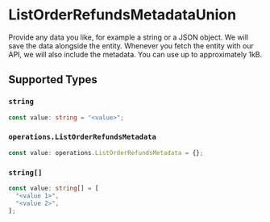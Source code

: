 # ListOrderRefundsMetadataUnion

Provide any data you like, for example a string or a JSON object. We will save the data alongside the entity. Whenever you fetch the entity with our API, we will also include the metadata. You can use up to approximately 1kB.


## Supported Types

### `string`

```typescript
const value: string = "<value>";
```

### `operations.ListOrderRefundsMetadata`

```typescript
const value: operations.ListOrderRefundsMetadata = {};
```

### `string[]`

```typescript
const value: string[] = [
  "<value 1>",
  "<value 2>",
];
```

